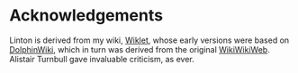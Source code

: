 # Acknowledgements

Linton is derived from my wiki, [Wiklet](http://rrt.sc3d.org/Software/Wiklet), whose early versions were based on [DolphinWiki](https://web.archive.org/web/20051025080507/http://www.object-arts.co.uk:80/wiki/html/Dolphin/FrontPage.htm), which in turn was derived from the original [WikiWikiWeb](http://c2.com/cgi/wiki). Alistair Turnbull gave invaluable criticism, as ever.
